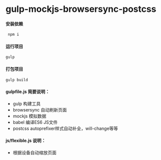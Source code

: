 # gulp-mockjs-browsersync-postcss

#### 安装依赖
``` js
 npm i 
```
  
#### 运行项目
``` js
gulp
``` 
#### 打包项目
``` js
gulp build
``` 

#### gulpfile.js 简要说明：
- gulp 构建工具
- browsersync 自动刷新页面
- mockjs 模拟数据
- babel 编译ES6 JS文件
- postcss autoprefixer样式自动补全，will-change等等


#### js/flexible.js 说明：
- 根据设备自动缩放页面
